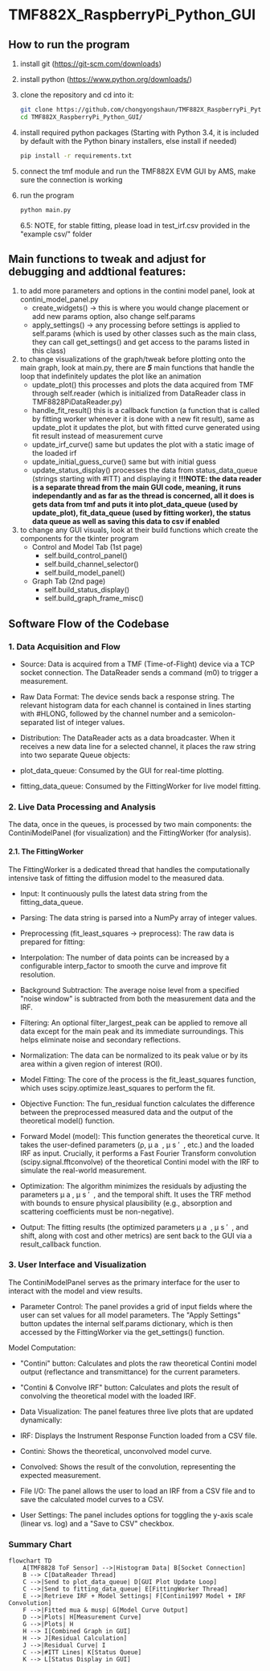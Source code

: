 # TMF882X_RaspberryPi_Python_GUI

## How to run the program
1. install git (https://git-scm.com/downloads)
2. install python (https://www.python.org/downloads/)
3. clone the repository and cd into it:
   ```bash
   git clone https://github.com/chongyongshaun/TMF882X_RaspberryPi_Python_GUI.git
   cd TMF882X_RaspberryPi_Python_GUI/
   ```
4. install required python packages (Starting with Python 3.4, it is included by default with the Python binary installers, else install if needed)
   ``` bash
   pip install -r requirements.txt
   ```
5. connect the tmf module and run the TMF882X EVM GUI by AMS, make sure the connection is working
6. run the program 
   ``` bash
   python main.py
   ```

    6.5: NOTE, for stable fitting, please load in test_irf.csv provided in the "example csv/" folder

## Main functions to tweak and adjust for debugging and addtional features:
1. to add more parameters and options in the contini model panel, look at contini_model_panel.py
   - create_widgets() -> this is where you would change placement or add new params option, also change self.params
   - apply_settings() -> any processing before settings is applied to self.params (which is used by other classes such as the main class, they can call get_settings() and get access to the params listed in this class)
2. to change visualizations of the graph/tweak before plotting onto the main graph, look at main.py, there are ***5*** main functions that handle the loop that indefinitely updates the plot like an animation
   - update_plot() this processes and plots the data acquired from TMF through self.reader (which is initialized from DataReader class in TMF8828PiDataReader.py)
   - handle_fit_result() this is a callback function (a function that is called by fitting worker whenever it is done with a new fit result), same as update_plot it updates the plot, but with fitted curve generated using fit result instead of measurement curve
   - update_irf_curve() same but updates the plot with a static image of the loaded irf
   - update_initial_guess_curve() same but with initial guess
   - update_status_display() processes the data from status_data_queue (strings starting with #ITT) and displaying it
**!!!NOTE: the data reader is a separate thread from the main GUI code, meaning,  it runs independantly and as far as the thread is concerned, all it does is gets data from tmf and puts it into plot_data_queue (used by update_plot), fit_data_queue (used by fitting worker), the status data queue as well as saving this data to csv if enabled**
3. to change any GUI visuals, look at their build functions which create the components for the tkinter program
   - Control and Model Tab (1st page)
      - self.build_control_panel()
      - self.build_channel_selector()
      - self.build_model_panel()
   - Graph Tab (2nd page)
      - self.build_status_display()
      - self.build_graph_frame_misc()

## Software Flow of the Codebase

### 1. Data Acquisition and Flow
- Source: Data is acquired from a TMF (Time-of-Flight) device via a TCP socket connection. The DataReader sends a command (m0) to trigger a measurement.

- Raw Data Format: The device sends back a response string. The relevant histogram data for each channel is contained in lines starting with #HLONG, followed by the channel number and a semicolon-separated list of integer values.

- Distribution: The DataReader acts as a data broadcaster. When it receives a new data line for a selected channel, it places the raw string into two separate Queue objects:

- plot_data_queue: Consumed by the GUI for real-time plotting.

- fitting_data_queue: Consumed by the FittingWorker for live model fitting.

### 2. Live Data Processing and Analysis
The data, once in the queues, is processed by two main components: the ContiniModelPanel (for visualization) and the FittingWorker (for analysis).

#### 2.1. The FittingWorker
The FittingWorker is a dedicated thread that handles the computationally intensive task of fitting the diffusion model to the measured data.

- Input: It continuously pulls the latest data string from the fitting_data_queue.

- Parsing: The data string is parsed into a NumPy array of integer values.

- Preprocessing (fit_least_squares -> preprocess): The raw data is prepared for fitting:

- Interpolation: The number of data points can be increased by a configurable interp_factor to smooth the curve and improve fit resolution.

- Background Subtraction: The average noise level from a specified "noise window" is subtracted from both the measurement data and the IRF.

- Filtering: An optional filter_largest_peak can be applied to remove all data except for the main peak and its immediate surroundings. This helps eliminate noise and secondary reflections.

- Normalization: The data can be normalized to its peak value or by its area within a given region of interest (ROI).

- Model Fitting: The core of the process is the fit_least_squares function, which uses scipy.optimize.least_squares to perform the fit.

- Objective Function: The fun_residual function calculates the difference between the preprocessed measured data and the output of the theoretical model() function.

- Forward Model (model): This function generates the theoretical curve. It takes the user-defined parameters (ρ, μ 
a
​
 , μ 
s
′
​
 , etc.) and the loaded IRF as input. Crucially, it performs a Fast Fourier Transform convolution (scipy.signal.fftconvolve) of the theoretical Contini model with the IRF to simulate the real-world measurement.

- Optimization: The algorithm minimizes the residuals by adjusting the parameters μ a
 , μ 
s
′
​
 , and the temporal shift. It uses the TRF method with bounds to ensure physical plausibility (e.g., absorption and scattering coefficients must be non-negative).

- Output: The fitting results (the optimized parameters μ 
a
​
 , μ 
s
′
​
 , and shift, along with cost and other metrics) are sent back to the GUI via a result_callback function.

### 3. User Interface and Visualization
The ContiniModelPanel serves as the primary interface for the user to interact with the model and view results.

- Parameter Control: The panel provides a grid of input fields where the user can set values for all model parameters. The "Apply Settings" button updates the internal self.params dictionary, which is then accessed by the FittingWorker via the get_settings() function.

Model Computation:

- "Contini" button: Calculates and plots the raw theoretical Contini model output (reflectance and transmittance) for the current parameters.

- "Contini & Convolve IRF" button: Calculates and plots the result of convolving the theoretical model with the loaded IRF.

- Data Visualization: The panel features three live plots that are updated dynamically:

- IRF: Displays the Instrument Response Function loaded from a CSV file.

- Contini: Shows the theoretical, unconvolved model curve.

- Convolved: Shows the result of the convolution, representing the expected measurement.

- File I/O: The panel allows the user to load an IRF from a CSV file and to save the calculated model curves to a CSV.

- User Settings: The panel includes options for toggling the y-axis scale (linear vs. log) and a "Save to CSV" checkbox.

### Summary Chart
```mermaid
flowchart TD
    A[TMF8828 ToF Sensor] -->|Histogram Data| B[Socket Connection]
    B --> C[DataReader Thread]
    C -->|Send to plot_data_queue| D[GUI Plot Update Loop]
    C -->|Send to fitting_data_queue| E[FittingWorker Thread]
    E -->|Retrieve IRF + Model Settings| F[Contini1997 Model + IRF Convolution]
    F -->|Fitted mua & musp| G[Model Curve Output]
    D -->|Plots| H[Measurement Curve]
    G -->|Plots| H
    H --> I[Combined Graph in GUI]
    H --> J[Residual Calculation]
    J -->|Residual Curve| I
    C -->|#ITT Lines| K[Status Queue]
    K --> L[Status Display in GUI]
```


